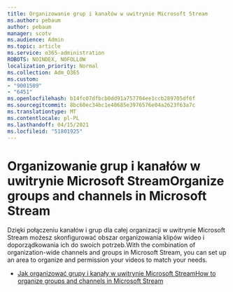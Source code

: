 ```yaml
---
title: Organizowanie grup i kanałów w uwitrynie Microsoft Stream
ms.author: pebaum
author: pebaum
manager: scotv
ms.audience: Admin
ms.topic: article
ms.service: o365-administration
ROBOTS: NOINDEX, NOFOLLOW
localization_priority: Normal
ms.collection: Adm_O365
ms.custom:
- "9001509"
- "6451"
ms.openlocfilehash: b14fc07dfbcb0dd91a757704ee1ccb289705df6f
ms.sourcegitcommit: 8bc60ec34bc1e40685e3976576e04a2623f63a7c
ms.translationtype: MT
ms.contentlocale: pl-PL
ms.lasthandoff: 04/15/2021
ms.locfileid: "51801925"
---
```

# <a name="organize-groups-and-channels-in-microsoft-stream"></a><span data-ttu-id="5f3c1-102">Organizowanie grup i kanałów w uwitrynie Microsoft Stream</span><span class="sxs-lookup"><span data-stu-id="5f3c1-102">Organize groups and channels in Microsoft Stream</span></span>

<span data-ttu-id="5f3c1-103">Dzięki połączeniu kanałów i grup dla całej organizacji w uwitrynie Microsoft Stream możesz skonfigurować obszar organizowania klipów wideo i doporządkowania ich do swoich potrzeb.</span><span class="sxs-lookup"><span data-stu-id="5f3c1-103">With the combination of organization-wide channels and groups in Microsoft Stream, you can set up an area to organize and permission your videos to match your needs.</span></span>  

- [<span data-ttu-id="5f3c1-104">Jak organizować grupy i kanały w uwitrynie Microsoft Stream</span><span class="sxs-lookup"><span data-stu-id="5f3c1-104">How to organize groups and channels in Microsoft Stream</span></span>](https://docs.microsoft.com/stream/groups-channels-organization)
